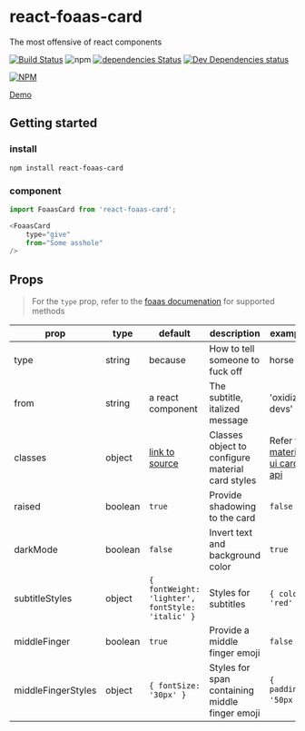 # react-foaas-card

The most offensive of react components

[![Build Status](https://travis-ci.org/circa10a/react-foaas-card.svg?branch=master)](https://travis-ci.org/circa10a/react-foaas-card)
![npm](https://img.shields.io/npm/dm/react-foaas-card.svg)
[![dependencies Status](https://david-dm.org/circa10a/react-foaas-card/status.svg)](https://david-dm.org/circa10a/react-foaas-card)
[![Dev Dependencies status](https://img.shields.io/david/dev/circa10a/react-foaas-card.svg?style=flat-square)](https://david-dm.org/circa10a/react-foaas-card?type=dev)

[![NPM](https://nodei.co/npm/react-foaas-card.png?downloads=true&downloadRank=true&stars=true)](https://nodei.co/npm/react-foaas-card)

[Demo](https://caleblemoine.dev/react-foaas-card/)

## Getting started

### install

```shell
npm install react-foaas-card
```

### component

```javascript
import FoaasCard from 'react-foaas-card';

<FoaasCard
    type="give"
    from="Some asshole"
/>
```

## Props

> For the `type` prop, refer to the [foaas documenation](https://foaas.com/) for supported methods

| prop | type | default | description | example |
|---|---|---|---|--|
| type | string | because | How to tell someone to fuck off| horse |
| from | string  | a react component | The subtitle, italized message | 'oxidized devs' |
| classes | object | [link to source](https://github.com/circa10a/react-foaas-card/blob/master/src/index.js#L27-L39) | Classes object to configure material card styles | Refer to [material ui card api](https://material-ui.com/api/card/) |
| raised | boolean | `true` | Provide shadowing to the card | `false` |
| darkMode | boolean | `false` | Invert text and background color | `true` |
| subtitleStyles | object | `{ fontWeight: 'lighter', fontStyle: 'italic' }` | Styles for subtitles | `{ color: 'red' }` |
| middleFinger | boolean | `true` | Provide a middle finger emoji | `false` |
| middleFingerStyles | object | `{ fontSize: '30px' }` | Styles for span containing middle finger emoji | `{ padding: '50px` } |
